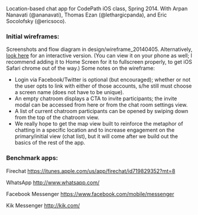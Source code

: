 Location-based chat app for CodePath iOS class, Spring 2014.
With Arpan Nanavati (@ananavati), Thomas Ezan (@lethargicpanda), and Eric Socolofsky (@ericsoco).

### Initial wireframes:
Screenshots and flow diagram in design/wireframe_20140405.
Alternatively, [look here](https://www.fluidui.com/editor/live/preview/p_s2RrycIwlFaSM9w99DwTOJl3HUBKzpAx.1396722613645) for an interactive version. (You can view it on your phone as well; I recommend adding it to Home Screen for it to fullscreen properly, to get iOS Safari chrome out of the way.)
Some notes on the wireframe:
- Login via Facebook/Twitter is optional (but encouraged); whether or not the user opts to link with either of those accounts, s/he still must choose a screen name (does not have to be unique).
- An empty chatroom displays a CTA to invite participants; the invite modal can be accessed from here or from the chat room settings view.
- A list of current chatroom participants can be opened by swiping down from the top of the chatroom view.
- We really hope to get the map view built to reinforce the metaphor of chatting in a specific location and to increase engagement on the primary/initial view (chat list), but it will come after we build out the basics of the rest of the app.


### Benchmark apps:
Firechat
https://itunes.apple.com/us/app/firechat/id719829352?mt=8

WhatsApp
http://www.whatsapp.com/

Facebook Messenger
https://www.facebook.com/mobile/messenger

Kik Messenger
http://kik.com/
